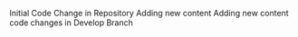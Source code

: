 Initial Code Change in Repository
Adding new content
Adding new content
code changes in Develop Branch

